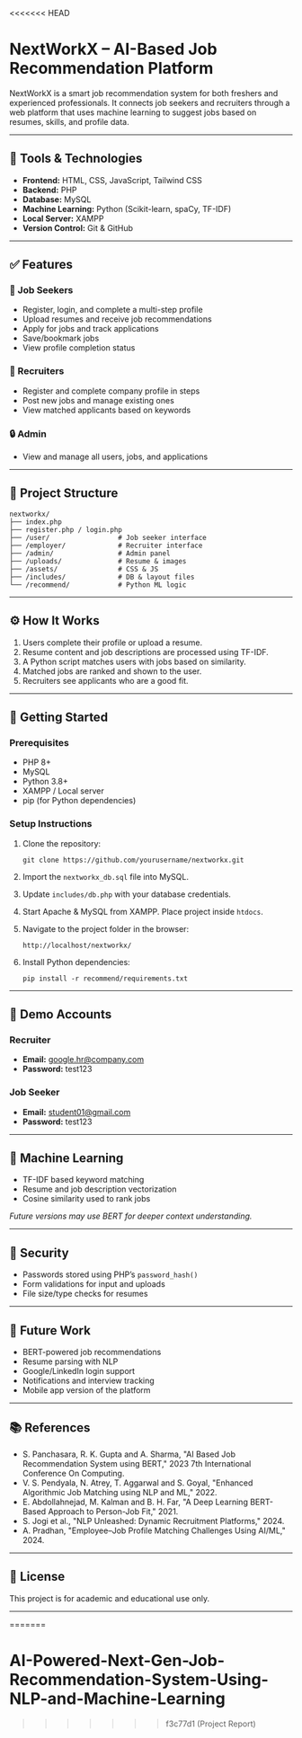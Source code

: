 <<<<<<< HEAD
# NextWorkX – AI-Based Job Recommendation Platform

NextWorkX is a smart job recommendation system for both freshers and experienced professionals. It connects job seekers and recruiters through a web platform that uses machine learning to suggest jobs based on resumes, skills, and profile data.

---

## 🔧 Tools & Technologies

- **Frontend:** HTML, CSS, JavaScript, Tailwind CSS  
- **Backend:** PHP  
- **Database:** MySQL  
- **Machine Learning:** Python (Scikit-learn, spaCy, TF-IDF)  
- **Local Server:** XAMPP  
- **Version Control:** Git & GitHub  

---

## ✅ Features

### 👤 Job Seekers
- Register, login, and complete a multi-step profile
- Upload resumes and receive job recommendations
- Apply for jobs and track applications
- Save/bookmark jobs
- View profile completion status

### 🏢 Recruiters
- Register and complete company profile in steps
- Post new jobs and manage existing ones
- View matched applicants based on keywords

### 🔒 Admin
- View and manage all users, jobs, and applications

---

## 📁 Project Structure

```
nextworkx/
├── index.php
├── register.php / login.php
├── /user/                 # Job seeker interface
├── /employer/             # Recruiter interface
├── /admin/                # Admin panel
├── /uploads/              # Resume & images
├── /assets/               # CSS & JS
├── /includes/             # DB & layout files
└── /recommend/            # Python ML logic
```

---

## ⚙️ How It Works

1. Users complete their profile or upload a resume.
2. Resume content and job descriptions are processed using TF-IDF.
3. A Python script matches users with jobs based on similarity.
4. Matched jobs are ranked and shown to the user.
5. Recruiters see applicants who are a good fit.

---

## 🚀 Getting Started

### Prerequisites
- PHP 8+
- MySQL
- Python 3.8+
- XAMPP / Local server
- pip (for Python dependencies)

### Setup Instructions

1. Clone the repository:
   ```
   git clone https://github.com/yourusername/nextworkx.git
   ```

2. Import the `nextworkx_db.sql` file into MySQL.

3. Update `includes/db.php` with your database credentials.

4. Start Apache & MySQL from XAMPP. Place project inside `htdocs`.

5. Navigate to the project folder in the browser:
   ```
   http://localhost/nextworkx/
   ```

6. Install Python dependencies:
   ```
   pip install -r recommend/requirements.txt
   ```

---

## 🧪 Demo Accounts

### Recruiter
- **Email:** google.hr@company.com  
- **Password:** test123

### Job Seeker
- **Email:** student01@gmail.com  
- **Password:** test123

---

## 🤖 Machine Learning

- TF-IDF based keyword matching
- Resume and job description vectorization
- Cosine similarity used to rank jobs

*Future versions may use BERT for deeper context understanding.*

---

## 🔐 Security

- Passwords stored using PHP’s `password_hash()`
- Form validations for input and uploads
- File size/type checks for resumes

---

## 🚧 Future Work

- BERT-powered job recommendations
- Resume parsing with NLP
- Google/LinkedIn login support
- Notifications and interview tracking
- Mobile app version of the platform

---

## 📚 References

- S. Panchasara, R. K. Gupta and A. Sharma, "AI Based Job Recommendation System using BERT," 2023 7th International Conference On Computing.  
- V. S. Pendyala, N. Atrey, T. Aggarwal and S. Goyal, "Enhanced Algorithmic Job Matching using NLP and ML," 2022.  
- E. Abdollahnejad, M. Kalman and B. H. Far, "A Deep Learning BERT-Based Approach to Person-Job Fit," 2021.  
- S. Jogi et al., "NLP Unleashed: Dynamic Recruitment Platforms," 2024.  
- A. Pradhan, "Employee–Job Profile Matching Challenges Using AI/ML," 2024.

---

## 📄 License

This project is for academic and educational use only.

---
=======
# AI-Powered-Next-Gen-Job-Recommendation-System-Using-NLP-and-Machine-Learning
>>>>>>> f3c77d1 (Project Report)
